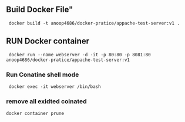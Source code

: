## Build Docker File" 
```  docker build -t anoop4686/docker-pratice/appache-test-server:v1 . ```

## RUN Docker container ###
``` docker run --name webserver -d -it -p 80:80 -p 8081:80 anoop4686/docker-pratice/appache-test-server:v1```

### Run Conatine shell mode ###
``` docker exec -it webserver /bin/bash```

### remove all exidted coinated ##
```docker container prune```
